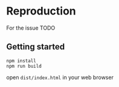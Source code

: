 # Reproduction

For the issue TODO

## Getting started

```
npm install
npm run build
```

open `dist/index.html` in your web browser
